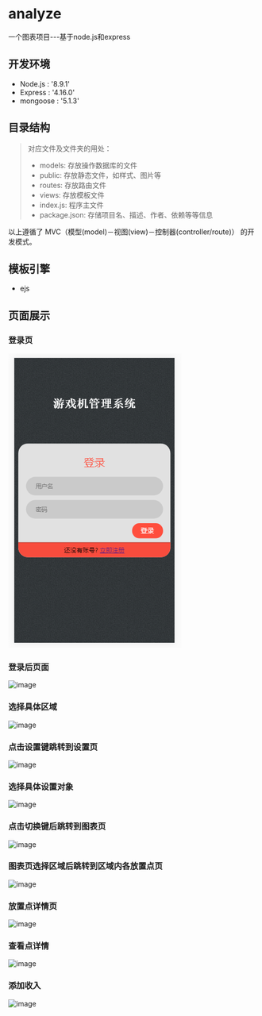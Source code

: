 # analyze
一个图表项目---基于node.js和express
## 开发环境
- Node.js : '8.9.1'
- Express : '4.16.0'
- mongoose : '5.1.3'
## 目录结构
> 对应文件及文件夹的用处：
> - models: 存放操作数据库的文件
> - public: 存放静态文件，如样式、图片等
> - routes: 存放路由文件
> - views: 存放模板文件
> - index.js: 程序主文件
> - package.json: 存储项目名、描述、作者、依赖等等信息
>   
以上遵循了 MVC（模型(model)－视图(view)－控制器(controller/route)） 的开发模式。
## 模板引擎
- ejs
## 页面展示
### 登录页
![](./analyze/public/images/10.png)
### 登录后页面
![image](https://github.com/gitcai2009/analyze/tree/master/analyze/public/images/2.png)
### 选择具体区域
![image](https://github.com/gitcai2009/analyze/tree/master/analyze/public/images/3.png)
### 点击设置键跳转到设置页
![image](https://github.com/gitcai2009/analyze/tree/master/analyze/public/images/4.png)
### 选择具体设置对象
![image](https://github.com/gitcai2009/analyze/tree/master/analyze/public/images/5.png)
### 点击切换键后跳转到图表页
![image](https://github.com/gitcai2009/analyze/tree/master/analyze/public/images/1.png)
### 图表页选择区域后跳转到区域内各放置点页
![image](https://github.com/gitcai2009/analyze/tree/master/analyze/public/images/6.png)
### 放置点详情页
![image](https://github.com/gitcai2009/analyze/tree/master/analyze/public/images/7.png)
### 查看点详情
![image](https://github.com/gitcai2009/analyze/tree/master/analyze/public/images/8.png)
### 添加收入
![image](https://github.com/gitcai2009/analyze/tree/master/analyze/public/images/9.png)
